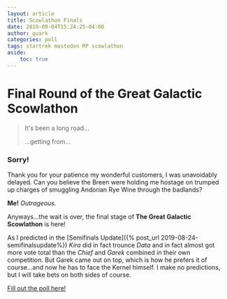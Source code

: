 ```yaml
---
layout: article
title: Scowlathon Finals
date: 2019-09-04T15:24:25-04:00
author: quark
categories: poll
tags: startrek mastodon RP scowlathon
aside: 
    toc: true
---
```


# Final Round of the Great Galactic Scowlathon
> It's been a long road...
>
>
> ...getting from...

### Sorry!

Thank you for your patience my wonderful customers, I was unavoidably delayed. Can you believe the Breen were holding me hostage on trumped up charges of smuggling Andorian Rye Wine through the badlands? 

**Me!** *Outrageous.*

Anyways...the wait is over, the final stage of **The Great Galactic Scowlathon** is here!

As I predicted in the [Semifinals Update]({% post_url 2019-08-24-semifinalsupdate%}) *Kira* did in fact trounce *Data* and in fact almost got more vote total than the *Chief* and *Garek* combined in their own competition. But Garek came out on top, which is how he prefers it of course...and now he has to face the Kernel himself. I make no predictions, but I will take bets on both sides of course.  

[Fill out the poll here!](https://tenforward.social/@quark/102735860659919654)

